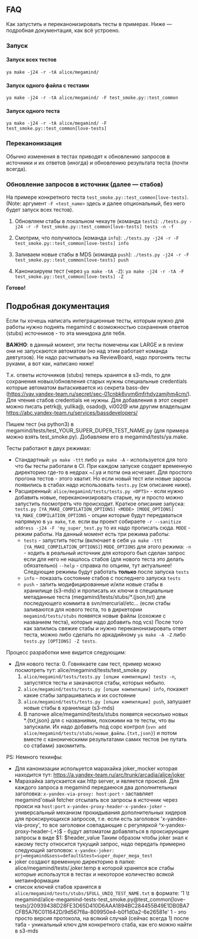 ## FAQ

Как запустить и переканонизировать тесты в примерах. Ниже — подробная документация, как всё устроено.

### Запуск
#### Запуск всех тестов
`ya make -j24 -r -tA alice/megamind/`

#### Запуск одного файла с тестами
`ya make -j24 -r -tA alice/megamind/ -F test_smoke.py::test_common`

#### Запуск одного теста
`ya make -j24 -r -tA alice/megamind/ -F test_smoke.py::test_common[love-tests]`

### Переканонизация
Обычно изменения в тестах приводят к обновлению запросов в источники и их ответов (иногда) и обновлению результата теста (почти всегда).

### Обновление запросов в источник (далее — стабов)
На примере конкретного теста `test_smoke.py::test_common[love-tests]`. (Note: аргумент `-F <test_name>` здесь и далее опциональный, без него будет запуск всех тестов).

1. Обновляем стабы в локальном чекауте (команда `tests`): 
`./tests.py -j24 -r -F test_smoke.py::test_common[love-tests] tests -n -f`

2. Смотрим, что получилось (команда `info`): 
`./tests.py -j24 -r -F test_smoke.py::test_common[love-tests] info`

3. Заливаем новые стабы в MDS (команда `push`): 
`./tests.py -j24 -r -F test_smoke.py::test_common[love-tests] push`

4. Канонизируем тест (через `ya make -tA -Z`): 
`ya make -j24 -r -tA -F test_smoke.py::test_common[love-tests] -Z`

**Готово!**


## Подробная документация

Если ты хочешь написать интеграционные тесты, которым нужно для работы нужно поднять megamind с возможностью сохранения ответов (stubs) источников - то эта минидока для тебя.

**ВАЖНО**: в данный момент, эти тесты помечены как LARGE и в review они не запускаются автоматом (но над этим работает команда девтулзов).
Не надо расчитывать на ReviewBoard, надо прогонять тесты руками, а вот как, написано ниже!

Т.к. ответы источников (stubs) теперь хранятся в s3-mds, то для сохранения новых/обновления старых нужны специальные credentials которые автоматом
вытаскивается из секрета bass-dev (https://yav.yandex-team.ru/secret/sec-01cnbk6vvm6mfrhdyzamjhm4cm/). Для чтения стабов credentials не нужны.
Для добавления в этот секрет можно писать petrk@, yulika@, osado@, vi002@ или другим владельцам https://abc.yandex-team.ru/services/bassdevelopers/

Пишем тест (на python3) в megamind/tests/test_YOUR_SUPER_DUPER_TEST_NAME.py (для примера можно взять test_smoke.py). Добавляем его в megamind/tests/ya.make.

Тесты работают в двух режимах:
* Стандартный: `ya make -ttt` либо `ya make -A` - используется для того что бы тесты работали в CI.
  При каждом запуске создает временную директорию где-то в недрах ~/.ya и потм она исчезает. Для простого прогона тестов - этого хватит.
  Но если новый тест или новые заросы появились в стабах надо использовать `tests.py` (см описание ниже).
* Расширенный: `alice/megamind/tests/tests.py <OPTS>` - если нужно добавить новые, переканонизировать старые, ну и просто можно запустить посмотреть что происходит.
  Краткое описание запуска: `tests.py [YA_MAKE_COMPILATION_OPTIONS] <MODE> [MODE_OPTIONS]`
   `YA_MAKE_COMPILATION_OPTIONS` - опции которые будут передаваться напрямую в `ya make`, т.е. если вы проект собираете `-r --sanitize address -j24 -F 'my_super_test.py` то их надо прописать сюда.
   `MODE` - режим работы. На данный момент есть три режима работы:
    * `tests` - запустить тесты (включает в себя `ya make -ttt [YA_MAKE_COMPILATION_OPTIONS]`)
       `MODE_OPTIONS` для этого режима:
        `-n`     - ходить в реальный источник для которого был сделан запрос если для него не нашлось стабов (для нового теста это делать обязательно)
        `--help` - справка по опциям, тут актуальнее!
    Следующие режимы будут работать __только__ после запуска `tests`
    * `info` - показать состояние стабов с последнего запуска `tests`
    * `push` - залить модифицированные и/или новые стабы в хранилище (s3-mds) и прописать их ключи в специальные метаданные теста (megamind/tests/stubs/*.(json,txt)
      для последующего коммита в svn/mercurial/etc... (если стабы заливаются для нового теста, то в диркетории `megamind/tests/stubs`
      появятся новые файлы (сохожие с названием теста), которые надо добавить под vcs)
  После того как залились свежие стабы и нужно переканонизировать ответ теста, можно либо сделать по аркадийному `ya make -A -Z` либо `tests.py [OPTIONS] -Z tests`.

Процесс разработки мне видится следующим:
* Для нового теста:
  0. Говнякаете сам тест, пример можно посмотреть тут: alice/megamind/tests/test_smoke.py
  1. `alice/megamind/tests/tests.py [опции компиляции] tests -n`, запустятся тесты и закачаются стабы, которых небыло.
  2. `alice/megamind/tests/tests.py [опции компиляции] info`, покажет какие стабы запрашивались и их состояние
  3. `alice/megamind/tests/tests.py [опции компиляции] push`, запушает новые стабы в хранилище (s3-mds)
  4. В папочке alice/megamind/tests/stubs появятся несколько новых *.{txt,json} для с названиями, похожими на те тесты, что вы запускали.
     Их надо добавить под сорс контрол (`svn add alice/megamind/tests/stubs/новые_файлы.{txt,json}`)
     и потом вместе с каноническими результатами самих тестов (не путать со стабами) закомитить.

PS: Немного техинфы:
* Для канонизации испольуется марахайка joker_mocker которая находится тут: https://a.yandex-team.ru/arc/trunk/arcadia/alice/joker
* Марахайка запускается как http server, и является проксей. Для каждого запроса в megamind передаеюся два дополнительных заголовка:
  `x-yandex-via-proxy: host:port` - заставляет megamind'овый fetcher отсылать все запросы в источник через прокси на `host:port`
  `x-yandex-proxy-header-x-yandex-joker` - универсальный механизм прокидывания дополнительных хидеров для проксирующихся запросов, т.е. если есть
  заголовок 'x-yandex-via-proxy', то все заголовки совпадающие с регуляркой ^x-yandex-proxy-header-(.+)$ - будут автоматом добавляться в проксирующие запросы в виде $1: $header_value
  Таким образом чтобы joker знал к какому тесту относится тукущий запрос, надо передать примерно следующий заголовок: `x-yandex-joker: prj=megamind&sess=default&test=super_duper_mega_test`
* joker создают временную директорию в папке: alice/megamind/tests/.joker.temp в которой хранятся все стабы которые использутся в тестах и некоторое количество всякой метаинформации
* список ключей стабов хранятся в `alice/megamind/tests/stubs/$FULL_UNIQ_TEST_NAME.txt` в формате: '1 \t megamind/alice-megamind-tests-test_smoke.py@test_common[love-tests]/20939438D28FE3D65D410D6AAA1894BC284455B49E1DB0BA7CFB5A76C011642D/9d567f8a-809950e4-b0f1d0a2-6e26581e'
  1 - это просто версия протокола, на всякий случай (сейчас всегда 1)
  после таба - уникальный ключ для конкретного стаба, как его можно найти в s3-mds
